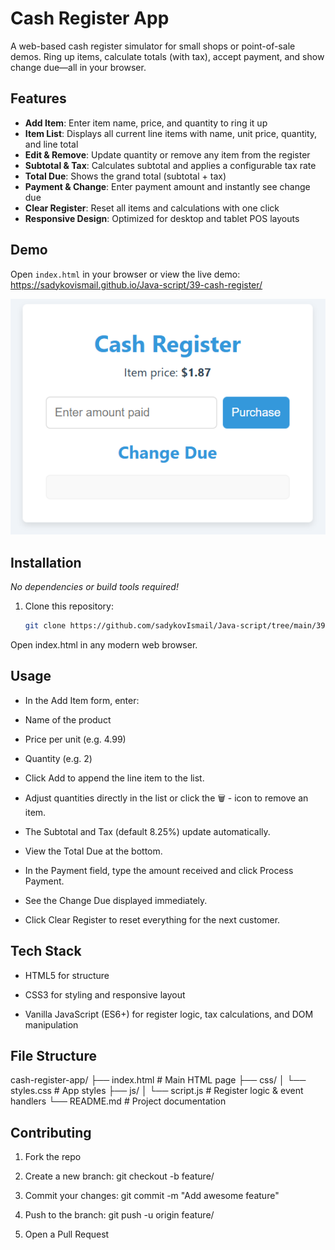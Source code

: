 # Cash Register App

A web-based cash register simulator for small shops or point-of-sale demos. Ring up items, calculate totals (with tax), accept payment, and show change due—all in your browser.

## Features

- **Add Item**: Enter item name, price, and quantity to ring it up  
- **Item List**: Displays all current line items with name, unit price, quantity, and line total  
- **Edit & Remove**: Update quantity or remove any item from the register  
- **Subtotal & Tax**: Calculates subtotal and applies a configurable tax rate  
- **Total Due**: Shows the grand total (subtotal + tax)  
- **Payment & Change**: Enter payment amount and instantly see change due  
- **Clear Register**: Reset all items and calculations with one click  
- **Responsive Design**: Optimized for desktop and tablet POS layouts  

## Demo

Open `index.html` in your browser or view the live demo:  
<https://sadykovismail.github.io/Java-script/39-cash-register/>

![Screenshot of the Cash Register App](./screenshot.png)

## Installation

_No dependencies or build tools required!_

1. Clone this repository:  
   ```bash
   git clone https://github.com/sadykovIsmail/Java-script/tree/main/39-cash-register
Open index.html in any modern web browser.

## Usage
- In the Add Item form, enter:
 
- Name of the product
 
- Price per unit (e.g. 4.99)
 
- Quantity (e.g. 2)
 
- Click Add to append the line item to the list.
 
- Adjust quantities directly in the list or click the 🗑️ - icon to remove an item.
 
- The Subtotal and Tax (default 8.25%) update automatically.
 
- View the Total Due at the bottom.
 
- In the Payment field, type the amount received and click  Process Payment.
 
- See the Change Due displayed immediately.

- Click Clear Register to reset everything for the next customer.

## Tech Stack
- HTML5 for structure

- CSS3 for styling and responsive layout
 
- Vanilla JavaScript (ES6+) for register logic, tax calculations, and DOM manipulation

## File Structure

cash-register-app/
├── index.html           # Main HTML page
├── css/
│   └── styles.css       # App styles
├── js/
│   └── script.js        # Register logic & event handlers
└── README.md            # Project documentation

## Contributing
1) Fork the repo

2) Create a new branch:
git checkout -b feature/<your-branch-name>

3) Commit your changes:
git commit -m "Add awesome feature"

4) Push to the branch:
git push -u origin feature/<your-branch-name>

5) Open a Pull Request